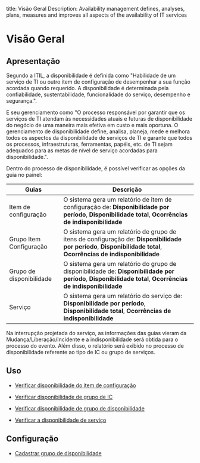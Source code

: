 title: Visão Geral
Description: Availability management defines, analyses, plans, measures and improves all aspects of the availability of IT services
# Visão Geral

Apresentação
----------------

Segundo a ITIL, a disponibilidade é definida como "Habilidade de um serviço de TI ou outro item de configuração de desempenhar a sua função acordada quando requerido. A disponibilidade é determinada pela confiabilidade, sustentabilidade, funcionalidade do serviço, desempenho e segurança.".

E seu gerenciamento como "O processo responsável por garantir que os serviços de TI atendam às necessidades atuais e futuras de disponibilidade do negócio de uma maneira mais efetiva em custo e mais oportuna. O gerenciamento de disponibilidade define, analisa, planeja, mede e melhora todos os aspectos da disponibilidade de serviços de TI e garante que todos os processos, infraestruturas, ferramentas, papéis, etc. de TI sejam adequados para as metas de nível de serviço acordadas para disponibilidade.".

Dentro do processo de disponibilidade, é possível verificar as opções da guia no painel:

|Guias|Descrição|
|-|-|
|Item de configuração|O sistema gera um relatório de item de configuração de: **Disponibilidade por período**, **Disponibilidade total**, **Ocorrências de indisponibilidade**|
|Grupo Item Configuração|O sistema gera um relatório de grupo de itens de configuração de: **Disponibilidade por período**, **Disponibilidade total**, **Ocorrências de indisponibilidade**|
|Grupo de disponibilidade|O sistema gera um relatório do grupo de disponibilidade de: **Disponibilidade por período**, **Disponibilidade total**, **Ocorrências de indisponibilidade**|
|Serviço|O sistema gera um relatório do serviço de: **Disponibilidade por período**, **Disponibilidade total**, **Ocorrências de indisponibilidade**|

Na interrupção projetada do serviço, as informações das guias vieram da Mudança/Liberação/Incidente e a indisponibilidade será obtida para o processo do evento. Além disso, o relatório será exibido no processo de disponibilidade referente ao tipo de IC ou grupo de serviços.

Uso
-------

- [Verificar disponibilidade do item de configuração](/pt-br/citsmart-platform-9/processes/availability/use/configuration-item-availability.html)

- [Verificar disponibilidade de grupo de IC](/pt-br/citsmart-platform-9/processes/availability/use/CI-group-availability.html)

- [Verificar disponibilidade de grupo de disponibilidade](/pt-br/citsmart-platform-9/processes/availability/use/availability-group.html)

- [Verificar a disponibilidade de serviço](/pt-br/citsmart-platform-9/processes/availability/use/service-availability.html)

Configuração
-----------------

- [Cadastrar grupo de disponibilidade](/pt-br/citsmart-platform-9/processes/availability/configuration/register-availability-group.html)

<!-- !!! tip "About"

    <b>Product/Version:</b> CITSmart | 9.00 &nbsp;&nbsp;
    <b>Updated:</b>01/22/2019 – Anna Martins

